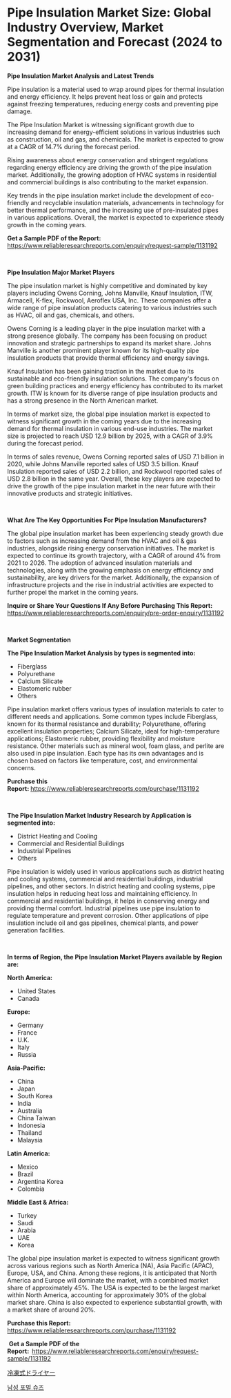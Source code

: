 <p><h1>Pipe Insulation Market Size: Global Industry Overview, Market Segmentation and Forecast (2024 to 2031)</h1></p><p><strong>Pipe Insulation Market Analysis and Latest Trends</strong></p>
<p><p>Pipe insulation is a material used to wrap around pipes for thermal insulation and energy efficiency. It helps prevent heat loss or gain and protects against freezing temperatures, reducing energy costs and preventing pipe damage.</p><p>The Pipe Insulation Market is witnessing significant growth due to increasing demand for energy-efficient solutions in various industries such as construction, oil and gas, and chemicals. The market is expected to grow at a CAGR of 14.7% during the forecast period.</p><p>Rising awareness about energy conservation and stringent regulations regarding energy efficiency are driving the growth of the pipe insulation market. Additionally, the growing adoption of HVAC systems in residential and commercial buildings is also contributing to the market expansion.</p><p>Key trends in the pipe insulation market include the development of eco-friendly and recyclable insulation materials, advancements in technology for better thermal performance, and the increasing use of pre-insulated pipes in various applications. Overall, the market is expected to experience steady growth in the coming years.</p></p>
<p><strong>Get a Sample PDF of the Report:&nbsp;</strong> <a href="https://www.reliableresearchreports.com/enquiry/request-sample/1131192">https://www.reliableresearchreports.com/enquiry/request-sample/1131192</a></p>
<p>&nbsp;</p>
<p><strong>Pipe Insulation Major Market Players</strong></p>
<p><p>The pipe insulation market is highly competitive and dominated by key players including Owens Corning, Johns Manville, Knauf Insulation, ITW, Armacell, K-flex, Rockwool, Aeroflex USA, Inc. These companies offer a wide range of pipe insulation products catering to various industries such as HVAC, oil and gas, chemicals, and others.</p><p>Owens Corning is a leading player in the pipe insulation market with a strong presence globally. The company has been focusing on product innovation and strategic partnerships to expand its market share. Johns Manville is another prominent player known for its high-quality pipe insulation products that provide thermal efficiency and energy savings.</p><p>Knauf Insulation has been gaining traction in the market due to its sustainable and eco-friendly insulation solutions. The company's focus on green building practices and energy efficiency has contributed to its market growth. ITW is known for its diverse range of pipe insulation products and has a strong presence in the North American market.</p><p>In terms of market size, the global pipe insulation market is expected to witness significant growth in the coming years due to the increasing demand for thermal insulation in various end-use industries. The market size is projected to reach USD 12.9 billion by 2025, with a CAGR of 3.9% during the forecast period.</p><p>In terms of sales revenue, Owens Corning reported sales of USD 7.1 billion in 2020, while Johns Manville reported sales of USD 3.5 billion. Knauf Insulation reported sales of USD 2.2 billion, and Rockwool reported sales of USD 2.8 billion in the same year. Overall, these key players are expected to drive the growth of the pipe insulation market in the near future with their innovative products and strategic initiatives.</p></p>
<p>&nbsp;</p>
<p><strong>What Are The Key Opportunities For Pipe Insulation Manufacturers?</strong></p>
<p><p>The global pipe insulation market has been experiencing steady growth due to factors such as increasing demand from the HVAC and oil & gas industries, alongside rising energy conservation initiatives. The market is expected to continue its growth trajectory, with a CAGR of around 4% from 2021 to 2026. The adoption of advanced insulation materials and technologies, along with the growing emphasis on energy efficiency and sustainability, are key drivers for the market. Additionally, the expansion of infrastructure projects and the rise in industrial activities are expected to further propel the market in the coming years.</p></p>
<p><strong>Inquire or Share Your Questions If Any Before Purchasing This Report:</strong> <a href="https://www.reliableresearchreports.com/enquiry/pre-order-enquiry/1131192">https://www.reliableresearchreports.com/enquiry/pre-order-enquiry/1131192</a></p>
<p>&nbsp;</p>
<p><strong>Market Segmentation</strong></p>
<p><strong>The Pipe Insulation Market Analysis by types is segmented into:</strong></p>
<p><ul><li>Fiberglass</li><li>Polyurethane</li><li>Calcium Silicate</li><li>Elastomeric rubber</li><li>Others</li></ul></p>
<p><p>Pipe insulation market offers various types of insulation materials to cater to different needs and applications. Some common types include Fiberglass, known for its thermal resistance and durability; Polyurethane, offering excellent insulation properties; Calcium Silicate, ideal for high-temperature applications; Elastomeric rubber, providing flexibility and moisture resistance. Other materials such as mineral wool, foam glass, and perlite are also used in pipe insulation. Each type has its own advantages and is chosen based on factors like temperature, cost, and environmental concerns.</p></p>
<p><strong>Purchase this Report:&nbsp;</strong><a href="https://www.reliableresearchreports.com/purchase/1131192">https://www.reliableresearchreports.com/purchase/1131192</a></p>
<p>&nbsp;</p>
<p><strong>The Pipe Insulation Market Industry Research by Application is segmented into:</strong></p>
<p><ul><li>District Heating and Cooling</li><li>Commercial and Residential Buildings</li><li>Industrial Pipelines</li><li>Others</li></ul></p>
<p><p>Pipe insulation is widely used in various applications such as district heating and cooling systems, commercial and residential buildings, industrial pipelines, and other sectors. In district heating and cooling systems, pipe insulation helps in reducing heat loss and maintaining efficiency. In commercial and residential buildings, it helps in conserving energy and providing thermal comfort. Industrial pipelines use pipe insulation to regulate temperature and prevent corrosion. Other applications of pipe insulation include oil and gas pipelines, chemical plants, and power generation facilities.</p></p>
<p>&nbsp;</p>
<p><strong>In terms of Region, the Pipe Insulation Market Players available by Region are:</strong></p>
<p>
    <p> <strong> North America: </strong>
        <ul>
            <li>United States</li>
            <li>Canada</li>
        </ul>
        </p> 
    <p> <strong> Europe: </strong>
        <ul>
            <li>Germany</li>
            <li>France</li>
            <li>U.K.</li>
            <li>Italy</li>
            <li>Russia</li>
        </ul>
        </p> 
    <p> <strong> Asia-Pacific: </strong>
        <ul>
            <li>China</li>
            <li>Japan</li>
            <li>South Korea</li>
            <li>India</li>
            <li>Australia</li>
            <li>China Taiwan</li>
            <li>Indonesia</li>
            <li>Thailand</li>
            <li>Malaysia</li>
        </ul>
        </p> 
    <p> <strong> Latin America: </strong>
        <ul>
            <li>Mexico</li>
            <li>Brazil</li>
            <li>Argentina Korea</li>
            <li>Colombia</li>
        </ul>
        </p> 
    <p> <strong> Middle East & Africa: </strong>
        <ul>
            <li>Turkey</li>
            <li>Saudi</li>
            <li>Arabia</li>
            <li>UAE</li>
            <li>Korea</li>
        </ul>
    </p>
    </p>
<p><p>The global pipe insulation market is expected to witness significant growth across various regions such as North America (NA), Asia Pacific (APAC), Europe, USA, and China. Among these regions, it is anticipated that North America and Europe will dominate the market, with a combined market share of approximately 45%. The USA is expected to be the largest market within North America, accounting for approximately 30% of the global market share. China is also expected to experience substantial growth, with a market share of around 20%.</p></p>
<p><strong>Purchase this Report: </strong><a href="https://www.reliableresearchreports.com/purchase/1131192">https://www.reliableresearchreports.com/purchase/1131192</a></p>
<p>&nbsp;<strong>Get a Sample PDF of the Report:&nbsp;&nbsp;</strong><a href="https://www.reliableresearchreports.com/enquiry/request-sample/1131192">https://www.reliableresearchreports.com/enquiry/request-sample/1131192</a></p>
<p><strong></strong></p>
<p><p><a href="https://github.com/ppmazlotr77499/Market-Research-Report-List-1/blob/main/7662057194272.md">冷凍式ドライヤー</a></p><p><a href="https://github.com/idcefvhkdut6/Market-Research-Report-List-1/blob/main/2928819193996.md">남성 포멀 슈즈</a></p></p>